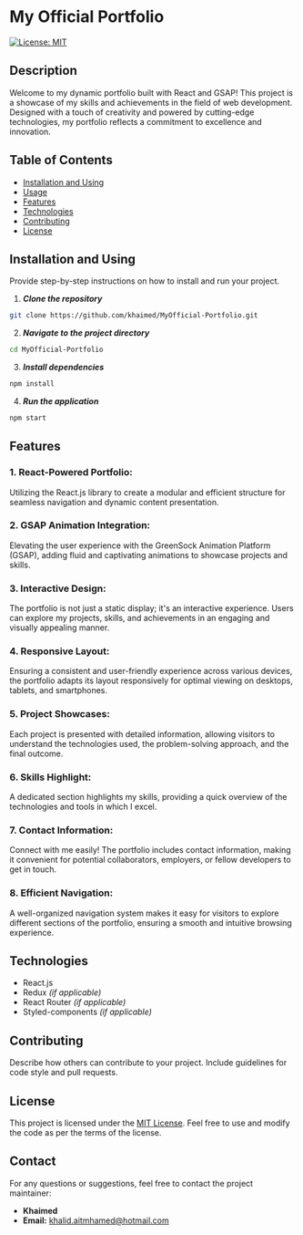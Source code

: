 # My Official Portfolio

[![License: MIT](https://img.shields.io/badge/License-MIT-yellow.svg)](https://opensource.org/licenses/MIT)

## Description

Welcome to my dynamic portfolio built with React and GSAP! This project is a showcase of my skills and achievements in the field of web development. Designed with a touch of creativity and powered by cutting-edge technologies, my portfolio reflects a commitment to excellence and innovation.

## Table of Contents

- [Installation and Using](#Installation_and_Using)
- [Usage](#usage)
- [Features](#features)
- [Technologies](#technologies)
- [Contributing](#contributing)
- [License](#license)

## Installation and Using

Provide step-by-step instructions on how to install and run your project.

1. ***Clone the repository***
```bash
git clone https://github.com/khaimed/MyOfficial-Portfolio.git
```

2. ***Navigate to the project directory***
```bash
cd MyOfficial-Portfolio
```

3. ***Install dependencies***
```bash
npm install
```

4. ***Run the application***
```bash
npm start
```

## Features

### 1. React-Powered Portfolio:
Utilizing the React.js library to create a modular and efficient structure for seamless navigation and dynamic content presentation.

### 2. GSAP Animation Integration:
Elevating the user experience with the GreenSock Animation Platform (GSAP), adding fluid and captivating animations to showcase projects and skills.

### 3. Interactive Design:
The portfolio is not just a static display; it's an interactive experience. Users can explore my projects, skills, and achievements in an engaging and visually appealing manner.

### 4. Responsive Layout:
Ensuring a consistent and user-friendly experience across various devices, the portfolio adapts its layout responsively for optimal viewing on desktops, tablets, and smartphones.

### 5. Project Showcases:
Each project is presented with detailed information, allowing visitors to understand the technologies used, the problem-solving approach, and the final outcome.

### 6. Skills Highlight:
A dedicated section highlights my skills, providing a quick overview of the technologies and tools in which I excel.

### 7. Contact Information:
Connect with me easily! The portfolio includes contact information, making it convenient for potential collaborators, employers, or fellow developers to get in touch.

### 8. Efficient Navigation:
A well-organized navigation system makes it easy for visitors to explore different sections of the portfolio, ensuring a smooth and intuitive browsing experience.

## Technologies

- React.js
- Redux *(if applicable)*
- React Router *(if applicable)*
- Styled-components *(if applicable)*

## Contributing
Describe how others can contribute to your project. Include guidelines for code style and pull requests.

## License
This project is licensed under the [MIT License](LICENSE). Feel free to use and modify the code as per the terms of the license.

## Contact

For any questions or suggestions, feel free to contact the project maintainer:

- **Khaimed**
- **Email:** khalid.aitmhamed@hotmail.com
